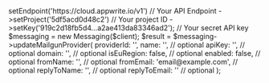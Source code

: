 <?php

use Getapp\Client;
use Getapp\Services\Messaging;

$client = (new Client())
    ->setEndpoint('https://cloud.appwrite.io/v1') // Your API Endpoint
    ->setProject('5df5acd0d48c2') // Your project ID
    ->setKey('919c2d18fb5d4...a2ae413da83346ad2'); // Your secret API key

$messaging = new Messaging($client);

$result = $messaging->updateMailgunProvider(
    providerId: '<PROVIDER_ID>',
    name: '<NAME>', // optional
    apiKey: '<API_KEY>', // optional
    domain: '<DOMAIN>', // optional
    isEuRegion: false, // optional
    enabled: false, // optional
    fromName: '<FROM_NAME>', // optional
    fromEmail: 'email@example.com', // optional
    replyToName: '<REPLY_TO_NAME>', // optional
    replyToEmail: '<REPLY_TO_EMAIL>' // optional
);